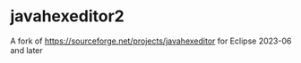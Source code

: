 # javahexeditor2

A fork of https://sourceforge.net/projects/javahexeditor for Eclipse 2023-06 and later

